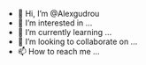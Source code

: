 - 👋 Hi, I’m @Alexgudrou
- 👀 I’m interested in ...
- 🌱 I’m currently learning ...
- 💞️ I’m looking to collaborate on ...
- 📫 How to reach me ...

<!---
Alexgudrou/Alexgudrou is a ✨ special ✨ repository because its `README.md` (this file) appears on your GitHub profile.
You can click the Preview link to take a look at your changes.
--->
